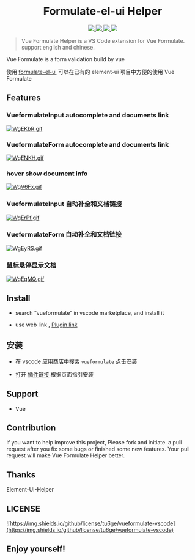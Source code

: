 <p>
  <h1 align="center">Formulate-el-ui Helper</h1>
</p>

<p align="center">
  <a href="https://github.com/tu6ge/vueformulate-vscode/issues">
    <img src="https://img.shields.io/github/issues/tu6ge/vueformulate-vscode">
  </a>
  <a href="https://github.com/tu6ge/vueformulate-vscode.git">
    <img src="https://img.shields.io/github/forks/tu6ge/vueformulate-vscode">
  </a>
  <a href="https://github.com/tu6ge/vueformulate-vscode.git">
    <img src="https://img.shields.io/github/stars/tu6ge/vueformulate-vscode">
  </a>
  <a href="https://github.com/tu6ge/vueformulate-vscode/blob/master/LICENSE.MD">
    <img src="https://img.shields.io/github/license/tu6ge/vueformulate-vscode">
  </a>
  <br>
</p>

> Vue Formulate Helper is a VS Code extension for Vue Formulate. support english and chinese.

Vue Formulate is a form validation build by vue

使用 [formulate-el-ui](https://github.com/tu6ge/formulate-el-ui) 可以在已有的 element-ui 项目中方便的使用 Vue Formulate

## Features

### VueformulateInput autocomplete and documents link

[![WgEKbR.gif](https://z3.ax1x.com/2021/07/25/WgEKbR.gif)](https://imgtu.com/i/WgEKbR)

### VueformulateForm autocomplete and documents link

[![WgENKH.gif](https://z3.ax1x.com/2021/07/25/WgENKH.gif)](https://imgtu.com/i/WgENKH)

### hover show document info

[![WgV6Fx.gif](https://z3.ax1x.com/2021/07/25/WgV6Fx.gif)](https://imgtu.com/i/WgV6Fx)

### VueformulateInput 自动补全和文档链接

[![WgErPf.gif](https://z3.ax1x.com/2021/07/25/WgErPf.gif)](https://imgtu.com/i/WgErPf)

### VueformulateForm 自动补全和文档链接

[![WgEyRS.gif](https://z3.ax1x.com/2021/07/25/WgEyRS.gif)](https://imgtu.com/i/WgEyRS)

### 鼠标悬停显示文档

[![WgEgMQ.gif](https://z3.ax1x.com/2021/07/25/WgEgMQ.gif)](https://imgtu.com/i/WgEgMQ)

## Install

- search “vueformulate” in vscode marketplace, and install it

- use web link , [Plugin link](https://marketplace.visualstudio.com/items?itemName=tu6ge.vueformulate-helper)

## 安装

- 在 vscode 应用商店中搜索 `vueformulate` 点击安装

- 打开 [插件链接](https://marketplace.visualstudio.com/items?itemName=tu6ge.vueformulate-helper) 根据页面指引安装

## Support

* Vue

## Contribution

If you want to help improve this project, Please fork and initiate. a pull request after you fix some bugs or finished some new features. Your pull request will make Vue Formulate Helper better.

## Thanks

Element-UI-Helper

## LICENSE

![https://img.shields.io/github/license/tu6ge/vueformulate-vscode](https://img.shields.io/github/license/tu6ge/vueformulate-vscode)

## **Enjoy yourself!**

